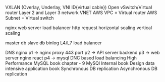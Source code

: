 VXLAN (Overlay, Underlay, VNI ID{virtual cable})
Open vSwitch/Virtual router
Layer 2 and Layer 3 network
VNET
AWS VPC = Virtual router
AWS Subnet = Virtual switch

nginx
web server
load balancer
http request
horizontal scaling
vertical scaling

master db
slave db
binlog
L4/L7 load balancer

DNS
nginx
p1 -> nginx proxy 443 port
p2 -> API server backend
p3 -> web server nginx react
p4 -> mysql
DNC based load balancing
High Performance MySQL book chapter - 9
MySQl Internal book
Design data intensive application book
Synchronous DB replication
Asynchronous DB replication
